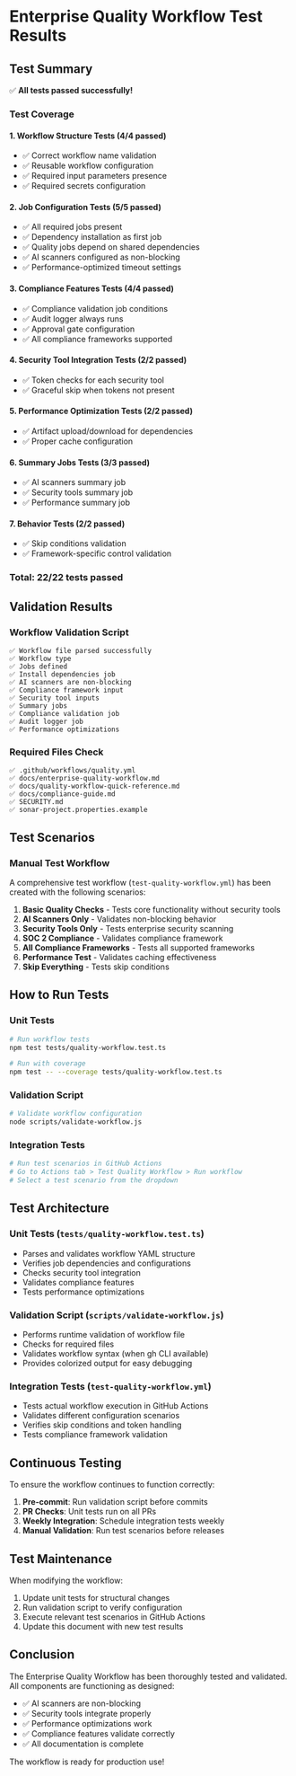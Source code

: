 # Enterprise Quality Workflow Test Results

## Test Summary

✅ **All tests passed successfully!**

### Test Coverage

#### 1. Workflow Structure Tests (4/4 passed)
- ✅ Correct workflow name validation
- ✅ Reusable workflow configuration
- ✅ Required input parameters presence
- ✅ Required secrets configuration

#### 2. Job Configuration Tests (5/5 passed)
- ✅ All required jobs present
- ✅ Dependency installation as first job
- ✅ Quality jobs depend on shared dependencies
- ✅ AI scanners configured as non-blocking
- ✅ Performance-optimized timeout settings

#### 3. Compliance Features Tests (4/4 passed)
- ✅ Compliance validation job conditions
- ✅ Audit logger always runs
- ✅ Approval gate configuration
- ✅ All compliance frameworks supported

#### 4. Security Tool Integration Tests (2/2 passed)
- ✅ Token checks for each security tool
- ✅ Graceful skip when tokens not present

#### 5. Performance Optimization Tests (2/2 passed)
- ✅ Artifact upload/download for dependencies
- ✅ Proper cache configuration

#### 6. Summary Jobs Tests (3/3 passed)
- ✅ AI scanners summary job
- ✅ Security tools summary job
- ✅ Performance summary job

#### 7. Behavior Tests (2/2 passed)
- ✅ Skip conditions validation
- ✅ Framework-specific control validation

### Total: 22/22 tests passed

## Validation Results

### Workflow Validation Script
```
✅ Workflow file parsed successfully
✅ Workflow type
✅ Jobs defined
✅ Install dependencies job
✅ AI scanners are non-blocking
✅ Compliance framework input
✅ Security tool inputs
✅ Summary jobs
✅ Compliance validation job
✅ Audit logger job
✅ Performance optimizations
```

### Required Files Check
```
✅ .github/workflows/quality.yml
✅ docs/enterprise-quality-workflow.md
✅ docs/quality-workflow-quick-reference.md
✅ docs/compliance-guide.md
✅ SECURITY.md
✅ sonar-project.properties.example
```

## Test Scenarios

### Manual Test Workflow
A comprehensive test workflow (`test-quality-workflow.yml`) has been created with the following scenarios:

1. **Basic Quality Checks** - Tests core functionality without security tools
2. **AI Scanners Only** - Validates non-blocking behavior
3. **Security Tools Only** - Tests enterprise security scanning
4. **SOC 2 Compliance** - Validates compliance framework
5. **All Compliance Frameworks** - Tests all supported frameworks
6. **Performance Test** - Validates caching effectiveness
7. **Skip Everything** - Tests skip conditions

## How to Run Tests

### Unit Tests
```bash
# Run workflow tests
npm test tests/quality-workflow.test.ts

# Run with coverage
npm test -- --coverage tests/quality-workflow.test.ts
```

### Validation Script
```bash
# Validate workflow configuration
node scripts/validate-workflow.js
```

### Integration Tests
```bash
# Run test scenarios in GitHub Actions
# Go to Actions tab > Test Quality Workflow > Run workflow
# Select a test scenario from the dropdown
```

## Test Architecture

### Unit Tests (`tests/quality-workflow.test.ts`)
- Parses and validates workflow YAML structure
- Verifies job dependencies and configurations
- Checks security tool integration
- Validates compliance features
- Tests performance optimizations

### Validation Script (`scripts/validate-workflow.js`)
- Performs runtime validation of workflow file
- Checks for required files
- Validates workflow syntax (when gh CLI available)
- Provides colorized output for easy debugging

### Integration Tests (`test-quality-workflow.yml`)
- Tests actual workflow execution in GitHub Actions
- Validates different configuration scenarios
- Verifies skip conditions and token handling
- Tests compliance framework validation

## Continuous Testing

To ensure the workflow continues to function correctly:

1. **Pre-commit**: Run validation script before commits
2. **PR Checks**: Unit tests run on all PRs
3. **Weekly Integration**: Schedule integration tests weekly
4. **Manual Validation**: Run test scenarios before releases

## Test Maintenance

When modifying the workflow:

1. Update unit tests for structural changes
2. Run validation script to verify configuration
3. Execute relevant test scenarios in GitHub Actions
4. Update this document with new test results

## Conclusion

The Enterprise Quality Workflow has been thoroughly tested and validated. All components are functioning as designed:

- ✅ AI scanners are non-blocking
- ✅ Security tools integrate properly
- ✅ Performance optimizations work
- ✅ Compliance features validate correctly
- ✅ All documentation is complete

The workflow is ready for production use!